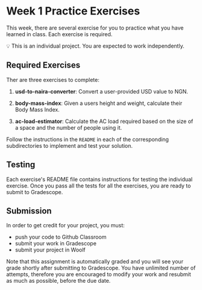 # Week 1 Practice Exercises

This week, there are several exercise for you to practice what you have learned
in class.  Each exercise is required.

<aside>

💡 This is an individual project. You are expected to work independently.

## Required Exercises

Ther are three exercises to complete:

1. **usd-to-naira-converter**: Convert a user-provided USD value to NGN.  

2. **body-mass-index**: Given a users height and weight, calculate their Body Mass Index.  

3. **ac-load-estimator**: Calculate the AC load required based on the size of a space and the number of people using it.

Follow the instructions in the `README` in each of the corresponding subdirectories to
implement and test your solution.

## Testing

Each exercise's README file contains instructions for testing the individual exercise.
Once you pass all the tests for all the exercises, you are ready to submit to Gradescope.

## Submission

In order to get credit for your project, you must:

- push your code to Github Classroom
- submit your work in Gradescope
- submit your project in Woolf

Note that this assignment is automatically graded and you will see your grade shortly
after submitting to Gradescope. You have unlimited number of attempts, therefore you are encouraged
to modify your work and resubmit as much as possible, before the due date.
